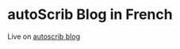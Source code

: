 <!--
run the blog with 'bundle exec jekyll serve'
 -->

<!--
customize @ https://mmistakes.github.io/minimal-mistakes/docs/configuration/
 -->

# autoScrib Blog in French

Live on [autoscrib blog](https://fr.blog.autoscrib.com)
